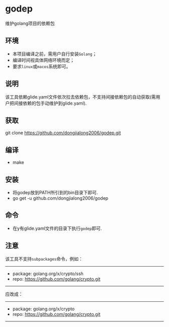 # godep
维护golang项目的依赖包

## 环境

- 本项目编译之前，需用户自行安装`Golang`；
- 编译时间视具体网络环境而定；
- 要求`linux`或`macos`系统即可。

## 说明

该工具依赖glide.yaml文件依次拉去依赖包，不支持间接依赖包的自动获取(需用户把间接依赖的包手动维护到glide.yaml).

## 获取

git clone https://github.com/dongjialong2006/godep.git

## 编译

- make

## 安装

- 将godep放到PATH所引到的bin目录下即可.
- go get -u github.com/dongjialong2006/godep

## 命令

- 在y有glide.yaml文件的目录下执行`godep`即可.

## 注意

该工具不支持`subpackages`命令，例如：

***
- package: golang.org/x/crypto/ssh
- repo: https://github.com/golang/crypto.git

***
应改成：

***
- package: golang.org/x/crypto
- repo: https://github.com/golang/crypto.git
***
